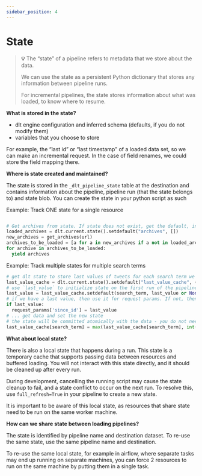 ```yaml
---
sidebar_position: 4
---
```


# State

> **💡** The “state” of a pipeline refers to metadata that we store about the data.
>
> We can use the state as a persistent Python dictionary that stores any information between pipeline runs.
>
> For incremental pipelines, the state stores information about what was loaded, to know where to resume.

**What is stored in the state?**

- dlt engine configuration and inferred schema (defaults, if you do not modify them)
- variables that you choose to store

For example, the “last id” or “last timestamp” of a loaded data set, so we can make an incremental request. In the case of field renames, we could store the field mapping there.

**Where is state created and maintained?**

The state is stored in the `_dlt_pipeline_state` table at the destination and contains information about the pipeline, pipeline run (that the state belongs to) and state blob.
You can create the state in your python script as such

Example: Track ONE state for a single resource
```python

# Get archives from state. If state does not exist, get the default, in this case empty list []
loaded_archives = dlt.current.state().setdefault("archives", [])
new_archives = get_archives(url)
archives_to_be_loaded = [a for a in new_archives if a not in loaded_archives]
for archive in archives_to_be_loaded:
  yield archives

```
Example: Track multiple states for multiple search terms
```python
# get dlt state to store last values of tweets for each search term we request
last_value_cache = dlt.current.state().setdefault("last_value_cache", {})
# use `last_value` to initialize state on the first run of the pipeline
last_value = last_value_cache.setdefault(search_term, last_value or None)
# if we have a last value, then use it for request params. If not, then we make an unparameterized request and get all data.
if last_value:
  request_params['since_id'] = last_value
# ... get data and set the new state
# the state will be committed atomically with the data - you do not need to yield it or do anything more
last_value_cache[search_term] = max(last_value_cache[search_term], int(last_id))

```

**What about local state?**

There is also a local state that happens during a run. This state is a temporary cache that supports passing data between resources and buffered loading. You will not interact with this state directly, and it should be cleaned up after every run.

During development, cancelling the running script may cause the state cleanup to fail, and a state conflict to occur on the next run. To resolve this, use `full_refresh=True` in your pipeline to create a new state.

It is important to be aware of this local state, as resources that share state need to be run on the same worker machine.

**How can we share state between loading pipelines?**

The state is identified by pipeline name and destination dataset. To re-use the same state, use the same pipeline name and destination.

To re-use the same local state, for example in airflow, where separate tasks may end up running on separate machines, you can force 2 resources to run on the same machine by putting them in a single task.
